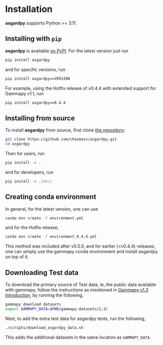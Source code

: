 Installation
============

**asgardpy** supports Python >= 3.11.

## Installing with `pip`

**asgardpy** is available [on PyPI](https://pypi.org/project/asgardpy/). For the latest version just run

```bash
pip install asgardpy
```

and for specific versions, run

```bash
pip install asgardpy==VERSION
```

For example, using the Hotfix release of v0.4.4 with extended support for Gammapy v1.1, run

```bash
pip install asgardpy==0.4.4
```

## Installing from source

To install **asgardpy** from source, first clone [the repository](https://github.com/chaimain/asgardpy):

```bash
git clone https://github.com/chaimain/asgardpy.git
cd asgardpy
```

Then for users, run

```bash
pip install -e .
```

and for developers, run

```bash
pip install -e .[dev]
```

## Creating conda environment

In general, for the latest version, one can use

```bash
conda env create -f environment.yml
```

and for the Hotfix release,

```bash
conda env create -f environment_0.4.4.yml
```

This method was included after v0.5.0, and for earlier (<v0.4.4) releases, one can simply use the gammapy conda environment and install asgardpy on top of it.

## Downloading Test data

To download the primary source of Test data, ie, the public data available with gammapy,
follow the instructions as mentioned in [Gammapy v1.3 Introduction](https://docs.gammapy.org/1.3/getting-started/index.html), by running the following,

```bash
gammapy download datasets
export GAMMAPY_DATA=$PWD/gammapy-datasets/1.3/
```

Next, to add the extra test data for asgardpy tests, run the following,

```bash
./scripts/download_asgardpy_data.sh
```

This adds the additional datasets in the same location as ``GAMMAPY_DATA``.
